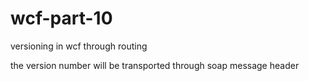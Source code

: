 # wcf-part-10


versioning in wcf through routing

the version number will be transported through soap message header
